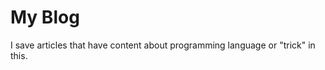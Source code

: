 My Blog
===================

I save articles that have content about programming language or "trick" in this.